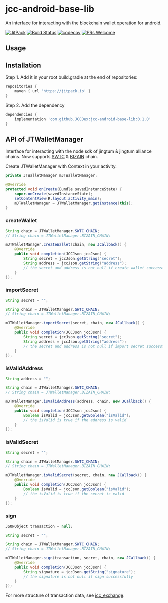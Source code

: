 # jcc-android-base-lib

An interface for interacting with the blockchain wallet operation for android.

[![JitPack](https://jitpack.io/v/JCCDex/jcc-android-base-lib.svg)](https://jitpack.io/#JCCDex/jcc-android-base-lib)
[![Build Status](https://travis-ci.com/JCCDex/jcc-android-base-lib.svg?branch=master)](https://travis-ci.com/JCCDex/jcc-android-base-lib)
[![codecov](https://codecov.io/gh/JCCDex/jcc-android-base-lib/branch/master/graph/badge.svg)](https://codecov.io/gh/JCCDex/jcc-android-base-lib)
[![PRs Welcome](https://img.shields.io/badge/PRs-welcome-brightgreen.svg?style=flat-square)](http://makeapullrequest.com)

## Usage

## Installation

Step 1. Add it in your root build.gradle at the end of repositories:

```groovy
repositories {
    maven { url 'https://jitpack.io' }
}
```

Step 2. Add the dependency

```groovy
dependencies {
    implementation 'com.github.JCCDex:jcc-android-base-lib:0.1.0'
}
```

## API of JTWalletManager

Interface for interacting with the node sdk of jingtum & jingtum alliance chains. Now supports [SWTC](https://state.jingtum.com/#!/) & [BIZAIN](https://bizain.net/) chain.

Create JTWalletManager with Context in your activity.

```java
private JTWalletManager mJTWalletManager;

@Override
protected void onCreate(Bundle savedInstanceState) {
    super.onCreate(savedInstanceState);
    setContentView(R.layout.activity_main);
    mJTWalletManager = JTWalletManager.getInstance(this);
}
```

### createWallet

```java
String chain = JTWalletManager.SWTC_CHAIN;
// String chain = JTWalletManager.BIZAIN_CHAIN;

mJTWalletManager.createWallet(chain, new JCallback() {
    @Override
    public void completion(JCCJson jccJson) {
        String secret = jccJson.getString("secret");
        String address = jccJson.getString("address");
        // the secret and address is not null if create wallet successfully
    }
});
```

### importSecret

```java
String secret = "";

String chain = JTWalletManager.SWTC_CHAIN;
// String chain = JTWalletManager.BIZAIN_CHAIN;

mJTWalletManager.importSecret(secret, chain, new JCallback() {
    @Override
    public void completion(JCCJson jccJson) {
        String secret = jccJson.getString("secret");
        String address = jccJson.getString("address");
        // the secret and address is not null if import secret successfully
    }
});
```

### isValidAddress

```java
String address = "";

String chain = JTWalletManager.SWTC_CHAIN;
// String chain = JTWalletManager.BIZAIN_CHAIN;

mJTWalletManager.isValidAddress(address, chain, new JCallback() {
    @Override
    public void completion(JCCJson jccJson) {
        Boolean isValid = jccJson.getBoolean("isValid");
        // the isValid is true if the address is valid
    }
});
```

### isValidSecret

```java
String secret = "";

String chain = JTWalletManager.SWTC_CHAIN;
// String chain = JTWalletManager.BIZAIN_CHAIN;

mJTWalletManager.isValidSecret(secret, chain, new JCallback() {
    @Override
    public void completion(JCCJson jccJson) {
        Boolean isValid = jccJson.getBoolean("isValid");
        // the isValid is true if the secret is valid
    }
});
```

### sign

```java
JSONObject transaction = null;

String secret = "";

String chain = JTWalletManager.SWTC_CHAIN;
// String chain = JTWalletManager.BIZAIN_CHAIN;

mJTWalletManager.sign(transaction, secret, chain, new JCallback() {
    @Override
    public void completion(JCCJson jccJson) {
        String signature = jccJson.getString("signature");
        // the signature is not null if sign successfully
    }
});
```

For more structure of transaction data, see [jcc_exchange](https://github.com/JCCDex/jcc_exchange/blob/master/src/tx.js).